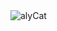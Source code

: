 <img align="left" alt="alyCat" src="https://i.gyazo.com/94870b58b734d73ca6a394eb26fde0d2.png"  />




